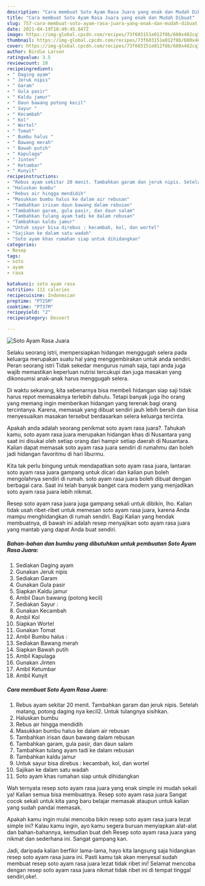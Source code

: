 ```yaml
---
description: "Cara membuat Soto Ayam Rasa Juara yang enak dan Mudah Dibuat"
title: "Cara membuat Soto Ayam Rasa Juara yang enak dan Mudah Dibuat"
slug: 757-cara-membuat-soto-ayam-rasa-juara-yang-enak-dan-mudah-dibuat
date: 2021-04-19T18:49:45.847Z
image: https://img-global.cpcdn.com/recipes/73f603151e012f8b/680x482cq70/soto-ayam-rasa-juara-foto-resep-utama.jpg
thumbnail: https://img-global.cpcdn.com/recipes/73f603151e012f8b/680x482cq70/soto-ayam-rasa-juara-foto-resep-utama.jpg
cover: https://img-global.cpcdn.com/recipes/73f603151e012f8b/680x482cq70/soto-ayam-rasa-juara-foto-resep-utama.jpg
author: Birdie Larson
ratingvalue: 3.5
reviewcount: 10
recipeingredient:
- " Daging ayam"
- " Jeruk nipis"
- " Garam"
- " Gula pasir"
- " Kaldu jamur"
- " Daun bawang potong kecil"
- " Sayur "
- " Kecambah"
- " Kol"
- " Wortel"
- " Tomat"
- " Bumbu halus "
- " Bawang merah"
- " Bawah putih"
- " Kapulaga"
- " Jinten"
- " Ketumbar"
- " Kunyit"
recipeinstructions:
- "Rebus ayam sekitar 20 menit. Tambahkan garam dan jeruk nipis. Setelah matang, potong daging nya kecil2. Untuk tulangnya sisihkan."
- "Haluskan bumbu"
- "Rebus air hingga mendidih"
- "Masukkan bumbu halus ke dalam air rebusan"
- "Tambahkan irisan daun bawang dalam rebusan"
- "Tambahkan garam, gula pasir, dan daun salam"
- "Tambahkan tulang ayam tadi ke dalam rebusan"
- "Tambahkan kaldu jamur"
- "Untuk sayur bisa direbus : kecambah, kol, dan wortel"
- "Sajikan ke dalam satu wadah"
- "Soto ayam khas rumahan siap untuk dihidangkan"
categories:
- Resep
tags:
- soto
- ayam
- rasa

katakunci: soto ayam rasa 
nutrition: 111 calories
recipecuisine: Indonesian
preptime: "PT25M"
cooktime: "PT37M"
recipeyield: "2"
recipecategory: Dessert

---
```



![Soto Ayam Rasa Juara](https://img-global.cpcdn.com/recipes/73f603151e012f8b/680x482cq70/soto-ayam-rasa-juara-foto-resep-utama.jpg)

Selaku seorang istri, mempersiapkan hidangan menggugah selera pada keluarga merupakan suatu hal yang menggembirakan untuk anda sendiri. Peran seorang istri Tidak sekedar mengurus rumah saja, tapi anda juga wajib memastikan keperluan nutrisi tercukupi dan juga masakan yang dikonsumsi anak-anak harus menggugah selera.

Di waktu  sekarang, kita sebenarnya bisa membeli hidangan siap saji tidak harus repot memasaknya terlebih dahulu. Tetapi banyak juga lho orang yang memang ingin memberikan hidangan yang terenak bagi orang tercintanya. Karena, memasak yang dibuat sendiri jauh lebih bersih dan bisa menyesuaikan masakan tersebut berdasarkan selera keluarga tercinta. 



Apakah anda adalah seorang penikmat soto ayam rasa juara?. Tahukah kamu, soto ayam rasa juara merupakan hidangan khas di Nusantara yang saat ini disukai oleh setiap orang dari hampir setiap daerah di Nusantara. Kalian dapat memasak soto ayam rasa juara sendiri di rumahmu dan boleh jadi hidangan favoritmu di hari liburmu.

Kita tak perlu bingung untuk mendapatkan soto ayam rasa juara, lantaran soto ayam rasa juara gampang untuk dicari dan kalian pun boleh mengolahnya sendiri di rumah. soto ayam rasa juara boleh dibuat dengan berbagai cara. Saat ini telah banyak banget cara modern yang menjadikan soto ayam rasa juara lebih nikmat.

Resep soto ayam rasa juara juga gampang sekali untuk dibikin, lho. Kalian tidak usah ribet-ribet untuk memesan soto ayam rasa juara, karena Anda mampu menghidangkan di rumah sendiri. Bagi Kalian yang hendak membuatnya, di bawah ini adalah resep menyajikan soto ayam rasa juara yang mantab yang dapat Anda buat sendiri.

<!--inarticleads1-->

##### Bahan-bahan dan bumbu yang dibutuhkan untuk pembuatan Soto Ayam Rasa Juara:

1. Sediakan  Daging ayam
1. Gunakan  Jeruk nipis
1. Sediakan  Garam
1. Gunakan  Gula pasir
1. Siapkan  Kaldu jamur
1. Ambil  Daun bawang (potong kecil)
1. Sediakan  Sayur :
1. Gunakan  Kecambah
1. Ambil  Kol
1. Siapkan  Wortel
1. Gunakan  Tomat
1. Ambil  Bumbu halus :
1. Sediakan  Bawang merah
1. Siapkan  Bawah putih
1. Ambil  Kapulaga
1. Gunakan  Jinten
1. Ambil  Ketumbar
1. Ambil  Kunyit




<!--inarticleads2-->

##### Cara membuat Soto Ayam Rasa Juara:

1. Rebus ayam sekitar 20 menit. Tambahkan garam dan jeruk nipis. Setelah matang, potong daging nya kecil2. Untuk tulangnya sisihkan.
1. Haluskan bumbu
1. Rebus air hingga mendidih
1. Masukkan bumbu halus ke dalam air rebusan
1. Tambahkan irisan daun bawang dalam rebusan
1. Tambahkan garam, gula pasir, dan daun salam
1. Tambahkan tulang ayam tadi ke dalam rebusan
1. Tambahkan kaldu jamur
1. Untuk sayur bisa direbus : kecambah, kol, dan wortel
1. Sajikan ke dalam satu wadah
1. Soto ayam khas rumahan siap untuk dihidangkan




Wah ternyata resep soto ayam rasa juara yang enak simple ini mudah sekali ya! Kalian semua bisa membuatnya. Resep soto ayam rasa juara Sangat cocok sekali untuk kita yang baru belajar memasak ataupun untuk kalian yang sudah pandai memasak.

Apakah kamu ingin mulai mencoba bikin resep soto ayam rasa juara lezat simple ini? Kalau kamu ingin, ayo kamu segera buruan menyiapkan alat-alat dan bahan-bahannya, kemudian buat deh Resep soto ayam rasa juara yang nikmat dan sederhana ini. Sangat gampang kan. 

Jadi, daripada kalian berfikir lama-lama, hayo kita langsung saja hidangkan resep soto ayam rasa juara ini. Pasti kamu tak akan menyesal sudah membuat resep soto ayam rasa juara lezat tidak ribet ini! Selamat mencoba dengan resep soto ayam rasa juara nikmat tidak ribet ini di tempat tinggal sendiri,oke!.

